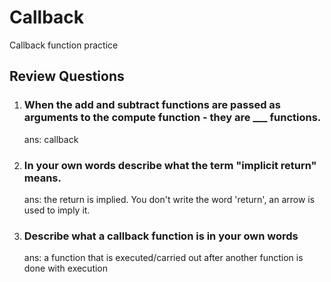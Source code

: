 # Callback
Callback function practice

## Review Questions

1. ### When the add and subtract functions are passed as arguments to the compute function - they are ___ functions.
   ans: callback

2. ### In your own words describe what the term "implicit return" means.
    ans: the return is implied. You don't write the word 'return', an arrow is used to imply it.

3.  ### Describe what a callback function is in your own words
    ans: a function that is executed/carried out after another function is done with execution
